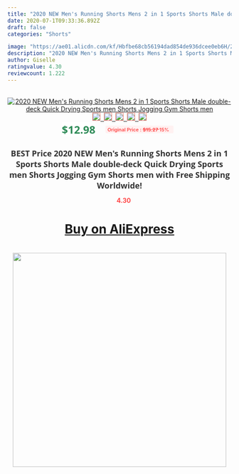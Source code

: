 ```yaml
---
title: "2020 NEW Men's Running Shorts Mens 2 in 1 Sports Shorts Male double-deck Quick Drying Sports men Shorts Jogging Gym Shorts men"
date: 2020-07-1T09:33:36.892Z
draft: false
categories: "Shorts"

image: "https://ae01.alicdn.com/kf/Hbfbe68cb56194dad854de936dcee0eb6H/2020-NEW-Men-s-Running-Shorts-Mens-2-in-1-Sports-Shorts-Male-double-deck-Quick.jpg"
description: "2020 NEW Men's Running Shorts Mens 2 in 1 Sports Shorts Male double-deck Quick Drying Sports men Shorts Jogging Gym Shorts men"
author: Giselle
ratingvalue: 4.30
reviewcount: 1.222
---
```

<br>
<div style="text-align: center;">
<a href="https://s.click.aliexpress.com/e/_97ZlpL" target="_blank" rel="nofollow noopener noreferrer"><img alt="2020 NEW Men's Running Shorts Mens 2 in 1 Sports Shorts Male double-deck Quick Drying Sports men Shorts Jogging Gym Shorts men" class="magnifier-image" src="https://ae01.alicdn.com/kf/Hbfbe68cb56194dad854de936dcee0eb6H/2020-NEW-Men-s-Running-Shorts-Mens-2-in-1-Sports-Shorts-Male-double-deck-Quick.jpg_640x640.jpg">
<br>
<img style="border:1px solid salmon" src="https://ae01.alicdn.com/kf/Hbfbe68cb56194dad854de936dcee0eb6H/2020-NEW-Men-s-Running-Shorts-Mens-2-in-1-Sports-Shorts-Male-double-deck-Quick.jpg_120x120.jpg">&nbsp;&nbsp;<img style="border:1px solid salmon" src="https://ae01.alicdn.com/kf/H5c835c29fb494f958a0ab311f55bf7c4c/2020-NEW-Men-s-Running-Shorts-Mens-2-in-1-Sports-Shorts-Male-double-deck-Quick.jpg_120x120.jpg">&nbsp;&nbsp;<img style="border:1px solid salmon" src="https://ae01.alicdn.com/kf/Ha51f3eb88bcb48d19e221c0464ee6cac9/2020-NEW-Men-s-Running-Shorts-Mens-2-in-1-Sports-Shorts-Male-double-deck-Quick.jpg_120x120.jpg">&nbsp;&nbsp;<img style="border:1px solid salmon" src="https://ae01.alicdn.com/kf/Hafe704b439394a1691666a6c2bb43bffh/2020-NEW-Men-s-Running-Shorts-Mens-2-in-1-Sports-Shorts-Male-double-deck-Quick.jpg_120x120.jpg">&nbsp;&nbsp;<img style="border:1px solid salmon" src="https://ae01.alicdn.com/kf/H3e772cc7c0964771a72787b82f150908p/2020-NEW-Men-s-Running-Shorts-Mens-2-in-1-Sports-Shorts-Male-double-deck-Quick.jpg_120x120.jpg"></a></div><br0>
<div style="text-align: center;"><span style="background-color: white; border: 0px; box-sizing: border-box; color: seagreen; display: inline-block; font-family: &quot;open sans&quot; , &quot;arial&quot; , &quot;helvetica&quot; , sans-serif , &quot;heiti&quot;; font-size: 24px; font-stretch: inherit; font-weight: 700; line-height: inherit; margin: 0px 10px 0px 0px; padding: 0px; vertical-align: middle;">$12.98 </span>
<span style="background: rgb(255 , 241 , 241); border-radius: 3px; border: 0px; box-sizing: border-box; color: #ff4747; display: inline-block; font-family: inherit; font-size: 12px; font-stretch: inherit; font-style: inherit; font-variant: inherit; font-weight: 600; line-height: inherit; margin: 0px; padding: 2px 5px; transform: scale(0.9); vertical-align: middle;">Original Price : <b style="text-decoration: line-through;">$15.27 </b> 15%&nbsp;&nbsp;</span></div>
<h1 style="color: #333333; display: inline-block; font-family: &quot;open sans&quot; , &quot;arial&quot; , &quot;helvetica&quot; , sans-serif , &quot;heiti&quot;; font-size: 18px; font-stretch: inherit; font-weight: 700; text-align: center;">BEST Price 2020 NEW Men's Running Shorts Mens 2 in 1 Sports Shorts Male double-deck Quick Drying Sports men Shorts Jogging Gym Shorts men with Free Shipping Worldwide!</h1>
<div style="color: #ff4747; text-align: center;">
<img src="https://4.bp.blogspot.com/-M0ZcTcb-5uY/XleCXlxnR4I/AAAAAAAAAEc/OrjgMkXV1oMQFaCRZj5HQwOCBcu3w1FegCPcBGAYYCw/s1600/star.png" style="height: 15px;">&nbsp;<b>4.30</b></div>
<div class="button_cont" align="center"><a class="buynow_a" href="https://s.click.aliexpress.com/e/_97ZlpL" target="_blank" rel="nofollow noopener noreferrer"><H1>Buy on AliExpress</H1></a></div><br>
<div class="separator" style="clear: both; text-align: center;">
<img src="https://lh3.googleusercontent.com/-pTy5HemUv9M/XlePHvY0dAI/AAAAAAAAAE4/0nX5iRUoIWY8eMW9Dpxeirr157OZliDIgCLcBGAsYHQ/s1600/badge.gif" width="480">
</div>
